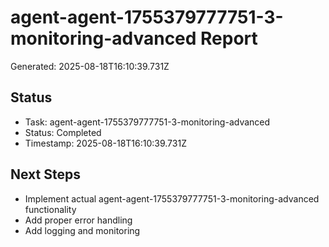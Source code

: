 # agent-agent-1755379777751-3-monitoring-advanced Report

Generated: 2025-08-18T16:10:39.731Z

## Status
- Task: agent-agent-1755379777751-3-monitoring-advanced
- Status: Completed
- Timestamp: 2025-08-18T16:10:39.731Z

## Next Steps
- Implement actual agent-agent-1755379777751-3-monitoring-advanced functionality
- Add proper error handling
- Add logging and monitoring
